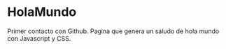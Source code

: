 # HolaMundo
Primer contacto con Github. Pagina que genera un saludo de hola mundo con Javascript y CSS.
